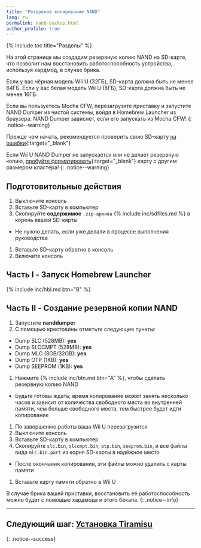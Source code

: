 ```yaml
---
title: "Резервное копирование NAND"
lang: ru
permalink: nand-backup.html
author_profile: true
---
```


{% include toc title="Разделы" %}

На этой странице мы создадим резервную копию NAND на SD-карте, что позволит нам восстановить работоспособность устройства, используя хардмод, в случае брика.

Если у вас чёрная модель Wii U (32ГБ), SD-карта должна быть не менее 64ГБ. Если у вас белая модель Wii U (8ГБ), SD-карта должна быть не менее 16ГБ.

Если вы пользуетесь Mocha CFW, перезагрузите приставку и запустите NAND Dumper из чистой системы, войдя в Homebrew Launcher из браузера. NAND Dumper зависнет, если его запускать из Mocha CFW! 
{: .notice--warning}

Прежде чем начать, рекомендуется проверить свою SD-карту [на ошибки](https://customfw.xyz/test_sd){:target="_blank"}

Если Wii U NAND Dumper не запускается или не делает резервную копию, [пробуйте форматировать](https://customfw.xyz/format_sd){:target="_blank"} карту с другим размером кластера!
{: .notice--warning}

## Подготовительные действия

1. Выключите консоль
1. Вставьте SD-карту в компьютер
1. Скопируйте **содержимое** `.zip-архива` {% include inc/sdfiles.md %} в корень вашей SD-карты
  * Не нужно делать, если уже делали в процессе выполнения руководства
1. Вставьте SD-карту обратно в консоль
1. Включите консоль

## Часть I - Запуск Homebrew Launcher

{% include inc/hbl.md btn="B" %}

## Часть II - Создание резервной копии NAND

1. Запустите **nanddumper**
1. С помощью крестовины отметьте следующие пункты:
  + Dump SLC (528MB): **yes**
  + Dump SLCCMPT (528MB): **yes**
  + Dump MLC (8GB/32GB): **yes**
  + Dump OTP (1KB): **yes**
  + Dump SEEPROM (1KB): **yes**
1. Нажмите {% include inc/btn.md btn="A" %}, чтобы сделать резервную копию NAND
  + Будьте готовы ждать; время копирование может занять несколько часов и зависит от количества свободного места во внутренней памяти, чем больше свободного места, тем быстрее будет идти копирование
1. По завершению работы ваша Wii U перезагрузится
1. Выключите консоль
1. Вставьте SD-карту в компьютер
1. Скопируйте `slc.bin`, `slccmpt.bin`, `otp.bin`, `seeprom.bin`, и все файлы вида `mlc.bin.part` из корня SD-карты в надёжное место
  * После окончания копирования, эти файлы можно удалить с карты памяти
1. Вставьте карту памяти обратно в Wii U

В случае брика вашей приставки, восстановить её работоспособность можно будет с помощью хардмода и этого бекапа.
{: .notice--info}

___

## Следующий шаг: [Установка Tiramisu](tiramisu)
{: .notice--success}